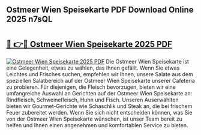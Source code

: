 ## Ostmeer Wien Speisekarte PDF Download Online 2025 n7sQL

# <h2><a href="http://gc89ork.nevu.top/?p=Ostmeer+Wien+Speisekarte">🔗 👉🔴 Ostmeer Wien Speisekarte 2025 PDF</a></h2>

[![Ostmeer Wien Speisekarte 2025 PDF](https://i.imgur.com/dBaPXMq.png)](http://gc89ork.nevu.top/?p=Ostmeer+Wien+Speisekarte)
Die Ostmeer Wien Speisekarte ist eine Gelegenheit, etwas zu wählen, das Ihnen gefällt. Wenn Sie etwas Leichtes und Frisches suchen, empfehlen wir Ihnen, unsere Salate aus dem speziellen Salatbereich auf der Ostmeer Wien Speisekarte unserer Cafeteria zu probieren. Für diejenigen, die Fleisch bevorzugen, bieten wir eine umfangreiche Auswahl an Gerichten auf der Ostmeer Wien Speisekarte an: Rindfleisch, Schweinefleisch, Huhn und Fisch. Unseren Auserwählten bieten wir Gourmet-Gerichte wie Schaschlik und Steak an, die bei frischem Feuer zubereitet werden. Wenn Sie sich nicht entscheiden können, was Sie von der Ostmeer Wien Speisekarte wünschen, ist unser Team bereit zu helfen und Ihnen einen angenehmen und komfortablen Service zu bieten.
